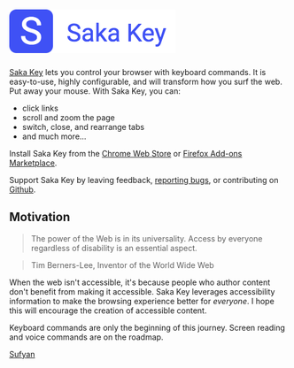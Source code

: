 # ![Saka Key](logo_with_title.png)

[Saka Key](https://chrome.google.com/webstore/detail/saka-key/hhhpdkekipnbloiiiiaokibebpdpakdp) lets you control your browser with keyboard commands. It is easy-to-use, highly configurable, and will transform how you surf the web. Put away your mouse. With Saka Key, you can:

* click links
* scroll and zoom the page
* switch, close, and rearrange tabs
* and much more...

Install Saka Key from the [Chrome Web Store](https://chrome.google.com/webstore/detail/saka-key/hhhpdkekipnbloiiiiaokibebpdpakdp) or [Firefox Add-ons Marketplace](https://addons.mozilla.org/en-US/firefox/addon/saka-key/).

Support Saka Key by leaving feedback, [reporting bugs](https://github.com/lusakasa/saka-key/issues), or contributing on [Github](https://github.com/lusakasa/saka-key).

## Motivation

> The power of the Web is in its universality.
Access by everyone regardless of disability is an essential aspect.

> Tim Berners-Lee,
Inventor of the World Wide Web

When the web isn't accessible, it's because people who author content don't benefit from making it accessible. Saka Key leverages accessibility information to make the browsing experience better for *everyone*. I hope this will encourage the creation of accessible content.

Keyboard commands are only the beginning of this journey. Screen reading and voice commands are on the roadmap.

[Sufyan](http://dawoodjee.com)
